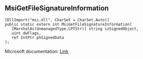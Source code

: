 ## MsiGetFileSignatureInformation

```
[DllImport("msi.dll", CharSet = CharSet.Auto)]
public static extern int MsiGetFileSignatureInformation(
   [MarshalAs(UnmanagedType.LPTStr)] string szSignedObject,
   uint dwFlags,
   ref IntPtr phSignedData
);
```

Microsoft documentation: [Link](https://docs.microsoft.com/en-us/windows/win32/api/msi/nf-msi-msigetfilesignatureinformationw)
